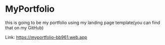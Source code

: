 # MyPortfolio
this is going to be my portfolio using my landing page template(you can find that on my GitHub) 

Link: https://myportfolio-bb961.web.app
